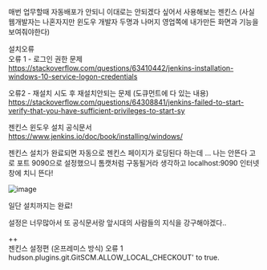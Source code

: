 매번 업무할때 자동배포가 안되니 이대로는 안되겠다 싶어서 사용해보는 젠킨스 (사실 웹개발자는 나혼자지만 윈도우 개발자 두명과 나머지 영업쪽에 내가만든 화면과 기능을 보여줘야한다)

설치오류   
오류 1 - 로그인 권한 문제   
https://stackoverflow.com/questions/63410442/jenkins-installation-windows-10-service-logon-credentials  

오류2 - 재설치 시도 후 재설치안되는 문제   (도큐먼트에 다 있는 내용)
https://stackoverflow.com/questions/64308841/jenkins-failed-to-start-verify-that-you-have-sufficient-privileges-to-start-sy  

 젠킨스 윈도우 설치 공식문서 https://www.jenkins.io/doc/book/installing/windows/  
 
젠킨스 설치가 완료되면 자동으로 젠킨스 페이지가 로딩된다 하는데 ... 나는 안뜬다 고로 포트 9090으로 설정했으니 톰캣처럼 구동될거라 생각하고 localhost:9090 인터넷창에 치니 뜬다!  

![image](https://user-images.githubusercontent.com/97571604/230400865-89786a6e-b41b-4139-ab67-efb19e88dd9e.png)
  
 일단 설치까지는 완료!
 
 설정은 너무많아서 또 공식문서랑 앞시대의 사람들의 지식을 강구해야겠다..

++  
젠킨스 설정편 (온프레미스 방식)
오류 1 hudson.plugins.git.GitSCM.ALLOW_LOCAL_CHECKOUT' to true.
